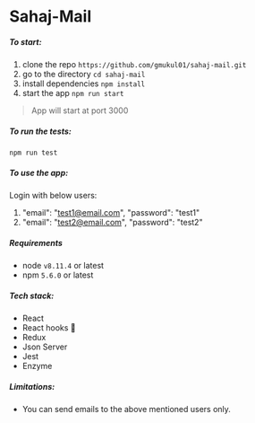 # Sahaj-Mail

##### To start:

1. clone the repo `https://github.com/gmukul01/sahaj-mail.git`
2. go to the directory `cd sahaj-mail`
3. install dependencies `npm install`
4. start the app `npm run start`

> App will start at port 3000

##### To run the tests:

`npm run test`

##### To use the app:

Login with below users:

1. "email": "test1@email.com", "password": "test1"
2. "email": "test2@email.com", "password": "test2"

##### Requirements

- node `v8.11.4` or latest
- npm `5.6.0` or latest

##### Tech stack:

- React
- React hooks 🐠
- Redux
- Json Server
- Jest
- Enzyme

##### Limitations:

- You can send emails to the above mentioned users only.
